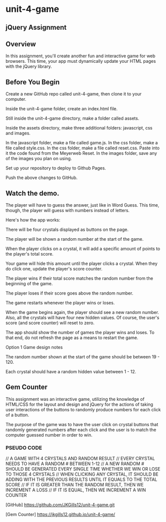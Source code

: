 # unit-4-game
## jQuery Assignment

## Overview
In this assignment, you'll create another fun and interactive game for web browsers. This time, your app must dynamically update your HTML pages with the jQuery library.


## Before You Begin


Create a new GitHub repo called unit-4-game, then clone it to your computer.


Inside the unit-4-game folder, create an index.html file.


Still inside the unit-4-game directory, make a folder called assets.

Inside the assets directory, make three additional folders: javascript, css and images.

In the javascript folder, make a file called game.js.
In the css folder, make a file called style.css.
In the css folder, make a file called reset.css. Paste into it the code found from the Meyerweb Reset.
In the images folder, save any of the images you plan on using.





Set up your repository to deploy to Github Pages.


Push the above changes to GitHub.


## Watch the demo.


The player will have to guess the answer, just like in Word Guess. This time, though, the player will guess with numbers instead of letters.


Here's how the app works:


There will be four crystals displayed as buttons on the page.


The player will be shown a random number at the start of the game.


When the player clicks on a crystal, it will add a specific amount of points to the player's total score.

Your game will hide this amount until the player clicks a crystal.
When they do click one, update the player's score counter.



The player wins if their total score matches the random number from the beginning of the game.


The player loses if their score goes above the random number.


The game restarts whenever the player wins or loses.

When the game begins again, the player should see a new random number. Also, all the crystals will have four new hidden values. Of course, the user's score (and score counter) will reset to zero.



The app should show the number of games the player wins and loses. To that end, do not refresh the page as a means to restart the game.





Option 1 Game design notes


The random number shown at the start of the game should be between 19 - 120.


Each crystal should have a random hidden value between 1 - 12.

## Gem Counter
This assignment was an interactive game, utilizing the knowledge of HTML/CSS for the layout and design and jQuery for the actions of taking user interactions of the buttons to randomly produce numbers for each click of a button. 

The purpose of the game was to have the user click on crystal buttons that randomly generated numbers after each click and the user is to match the computer guessed number in order to win.

### PSEUDO CODE
// A GAME WITH 4 CRYSTALS AND RANDOM RESULT
// EVERY CRYSTAL NEEDS TO HAVE A RANDOM # BETWEEN 1-12
// A NEW RANDOM # SHOULD BE GENERATED EVERY SINGLE TIME WHETHER WE WIN OR LOSE TO THOSE 4 CRYSTALS
// WHEN CLICKING ANY CRYSTAL, IT SHOULD BE ADDING WITH THE PREVIOUS RESULTS UNTIL IT EQUALS TO THE TOTAL SCORE
// IF IT IS GREATER THAN THE RANDOM RESULT, THEN WE INCREMENT A LOSS
// IF IT IS EQUAL, THEN WE INCREMENT A WIN COUNTER

[GitHub] https://github.com/JKGills12/unit-4-game.git

[Gem Counter] https://jkgills12.github.io/unit-4-game/

